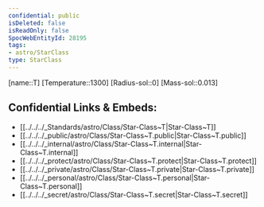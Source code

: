 ```yaml
---
confidential: public
isDeleted: false
isReadOnly: false
SpocWebEntityId: 28195
tags:
- astro/StarClass
type: StarClass
---
```


[name::T]
[Temperature::1300]
[Radius-sol::0]
[Mass-sol::0.013]




## Confidential Links & Embeds: 
- [[../../../_Standards/astro/Class/Star-Class~T|Star-Class~T]] 
- [[../../../_public/astro/Class/Star-Class~T.public|Star-Class~T.public]] 
- [[../../../_internal/astro/Class/Star-Class~T.internal|Star-Class~T.internal]] 
- [[../../../_protect/astro/Class/Star-Class~T.protect|Star-Class~T.protect]] 
- [[../../../_private/astro/Class/Star-Class~T.private|Star-Class~T.private]] 
- [[../../../_personal/astro/Class/Star-Class~T.personal|Star-Class~T.personal]] 
- [[../../../_secret/astro/Class/Star-Class~T.secret|Star-Class~T.secret]]

